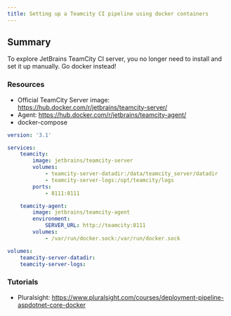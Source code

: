 ```yaml
---
title: Setting up a Teamcity CI pipeline using docker containers
---
```


## Summary
To explore JetBrains TeamCity CI server, you no longer need to install and set it up manually. Go docker instead!

### Resources
- Official TeamCity Server image: https://hub.docker.com/r/jetbrains/teamcity-server/
- Agent: https://hub.docker.com/r/jetbrains/teamcity-agent/
- docker-compose
```yaml
version: '3.1'

services:
    teamcity:
        image: jetbrains/teamcity-server
        volumes:
            - teamcity-server-datadir:/data/teamcity_server/datadir
            - teamcity-server-logs:/opt/teamcity/logs
        ports:
            - 8111:8111

    teamcity-agent:
        image: jetbrains/teamcity-agent
        environment:
            SERVER_URL: http://teamcity:8111
        volumes:
            - /var/run/docker.sock:/var/run/docker.sock

volumes:
    teamcity-server-datadir:
    teamcity-server-logs:
```

### Tutorials
- Pluralsight: https://www.pluralsight.com/courses/deployment-pipeline-aspdotnet-core-docker